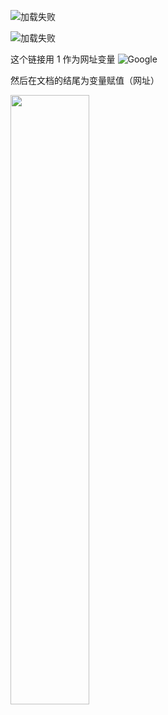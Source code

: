 <!-- 
    Markdown 图片语法格式如下：
        ![alt 属性文本](图片地址)
        ![alt 属性文本](图片地址 "可选标题")
-->

![加载失败](https://www.google.com/images/branding/googlelogo/2x/googlelogo_color_92x30dp.png)

![加载失败](https://www.google.com/images/branding/googlelogo/2x/googlelogo_color_92x30dp.png "谷歌图标")

<!-- 也可以像网址那样对图片网址使用变量 -->

这个链接用 1 作为网址变量 ![Google][1]

然后在文档的结尾为变量赋值（网址）

[1]: https://www.google.com/images/branding/googlelogo/2x/googlelogo_color_92x30dp.png

<!--
    Markdown 还没有办法指定图片的高度与宽度，
    如果需要的话，可以使用普通的 <img> 标签
-->

<img src="https://www.google.com/images/branding/googlelogo/2x/googlelogo_color_92x30dp.png" width="50%">


